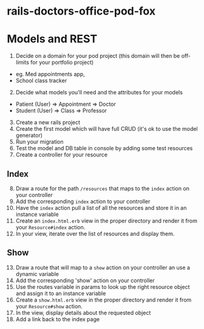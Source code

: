 # rails-doctors-office-pod-fox
 
# Models and REST

1. Decide on a domain for your pod project (this domain will then be off-limits for your portfolio project)
  * eg. Med appointments app, 
  * School class tracker
2. Decide what models you'll need and the attributes for your models
  * Patient (User) => Appointment => Doctor
  * Student (User) => Class => Professor
3. Create a new rails project
4. Create the first model which will have full CRUD (it's ok to use the model generator)
5. Run your migration
6. Test the model and DB table in console by adding some test resources
7. Create a controller for your resource
## Index
8. Draw a route for the path `/resources` that maps to the `index` action on your controller
9. Add the corresponding `index` action to your controller
10. Have the `index` action pull a list of all the resources and store it in an instance variable
11. Create an `index.html.erb` view in the proper directory and render it from your `Resource#index` action.
12. In your view, iterate over the list of resources and display them.
## Show
13. Draw a route that will map to a `show` action on your controller an use a dynamic variable
14. Add the corresponding 'show' action on your controller
15. Use the routes variable in params to look up the right resource object and assign it to an instance variable
16. Create a `show.html.erb` view in the proper directory and render it from your `Resource#show` action.
17. In the view, display details about the requested object
18. Add a link back to the index page
